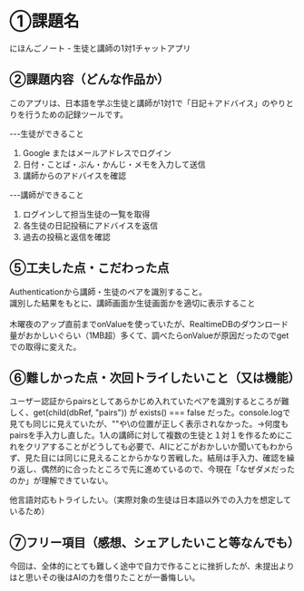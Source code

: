# ①課題名
にほんごノート - 生徒と講師の1対1チャットアプリ

## ②課題内容（どんな作品か）

このアプリは、日本語を学ぶ生徒と講師が1対1で「日記＋アドバイス」のやりとりを行うための記録ツールです。<br>

---生徒ができること<br>
<ol>
<li>Google またはメールアドレスでログイン</li>
<li>日付・ことば・ぶん・かんじ・メモを入力して送信</li>
<li>講師からのアドバイスを確認</li>
</ol>

---講師ができること<br>
<ol>
<li>ログインして担当生徒の一覧を取得</li>
<li>各生徒の日記投稿にアドバイスを返信</li>
<li>過去の投稿と返信を確認</li>
</ol>


## ⑤工夫した点・こだわった点
Authenticationから講師・生徒のペアを識別すること。<br>
識別した結果をもとに、講師画面か生徒画面かを適切に表示すること<br>
<br>
木曜夜のアップ直前までonValueを使っていたが、RealtimeDBのダウンロード量がおかしいぐらい（1MB超）多くて、調べたらonValueが原因だったのでgetでの取得に変えた。


## ⑥難しかった点・次回トライしたいこと（又は機能）
ユーザー認証からpairsとしてあらかじめ入れていたペアを識別するところが難しく、get(child(dbRef, "pairs")) が exists() === false だった。console.logで見ても同じに見えていたが、""や\の位置が正しく表示されなかった。→何度もpairsを手入力し直した。1人の講師に対して複数の生徒と１対１を作るためにこれをクリアすることがどうしても必要で、AIにどこがおかしいか聞いてもわからず、見た目には同じに見えることからかなり苦戦した。結局は手入力、確認を繰り返し、偶然的に合ったところで先に進めているので、今現在「なぜダメだったのか」が理解できていない。

他言語対応もトライしたい。（実際対象の生徒は日本語以外での入力を想定しているため）


## ⑦フリー項目（感想、シェアしたいこと等なんでも）
今回は、全体的にとても難しく途中で自力で作ることに挫折したが、未提出よりはと思いその後はAIの力を借りたことが一番悔しい。

